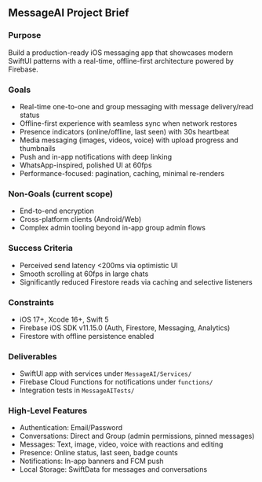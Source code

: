## MessageAI Project Brief

### Purpose
Build a production-ready iOS messaging app that showcases modern SwiftUI patterns with a real-time, offline-first architecture powered by Firebase.

### Goals
- Real-time one-to-one and group messaging with message delivery/read status
- Offline-first experience with seamless sync when network restores
- Presence indicators (online/offline, last seen) with 30s heartbeat
- Media messaging (images, videos, voice) with upload progress and thumbnails
- Push and in-app notifications with deep linking
- WhatsApp-inspired, polished UI at 60fps
- Performance-focused: pagination, caching, minimal re-renders

### Non-Goals (current scope)
- End-to-end encryption
- Cross-platform clients (Android/Web)
- Complex admin tooling beyond in-app group admin flows

### Success Criteria
- Perceived send latency <200ms via optimistic UI
- Smooth scrolling at 60fps in large chats
- Significantly reduced Firestore reads via caching and selective listeners

### Constraints
- iOS 17+, Xcode 16+, Swift 5
- Firebase iOS SDK v11.15.0 (Auth, Firestore, Messaging, Analytics)
- Firestore with offline persistence enabled

### Deliverables
- SwiftUI app with services under `MessageAI/Services/`
- Firebase Cloud Functions for notifications under `functions/`
- Integration tests in `MessageAITests/`

### High-Level Features
- Authentication: Email/Password
- Conversations: Direct and Group (admin permissions, pinned messages)
- Messages: Text, image, video, voice with reactions and editing
- Presence: Online status, last seen, badge counts
- Notifications: In-app banners and FCM push
- Local Storage: SwiftData for messages and conversations


